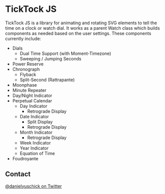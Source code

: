 # TickTock JS

TickTock JS is a library for animating and rotating SVG elements to tell the time on a clock or
watch dial. It works as a parent Watch class which builds components as needed based on the user
settings. These components currently include:

-   Dials
    -   Dual Time Support (with Moment-Timezone)
    -   Sweeping / Jumping Seconds
-   Power Reserve
-   Chronograph
    -   Flyback
    -   Split-Second (Rattrapante)
-   Moonphase
-   Minute Repeater
-   Day/Night Indicator
-   Perpetual Calendar
    -   Day Indicator
        -   Retrograde Display
    -   Date Indicator
        -   Split Display
        -   Retrograde Display
    -   Month Indicator
        -   Retrograde Display
    -   Week Indicator
    -   Year Indicator
    -   Equation of Time
-   Foudroyante

## Contact

[@danielyuschick on Twitter](http://www.twitter.com/danielyuschick)
